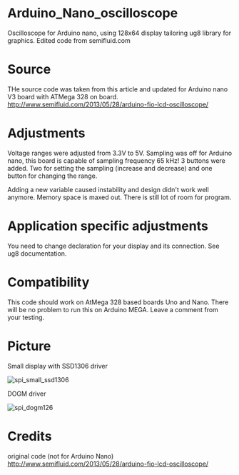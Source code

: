 # Arduino_Nano_oscilloscope
Oscilloscope for Arduino nano, using 128x64 display tailoring ug8 library for graphics. Edited code from semifluid.com

# Source
THe source code was taken from this article and updated for Arduino nano V3 board with ATMega 328 on board. 
http://www.semifluid.com/2013/05/28/arduino-fio-lcd-oscilloscope/

# Adjustments
Voltage ranges were adjusted from 3.3V to 5V. Sampling was off for Arduino nano, this board is capable of sampling frequency 65 kHz! 3 buttons were added. Two for setting the sampling (increase and decrease) and one button for changing the range.

Adding a new variable caused instability and design didn't work well anymore. Memory space is maxed out. There is still lot of room for program.

# Application specific adjustments
You need to change declaration for your display and its connection. See ug8 documentation.

# Compatibility
This code should work on AtMega 328 based boards Uno and Nano. There will be no problem to run this on Arduino MEGA. Leave a comment from your testing.

# Picture
Small display with SSD1306 driver

![spi_small_ssd1306](https://cloud.githubusercontent.com/assets/25552139/23827670/b18234fe-06b8-11e7-8dcd-c0dd9754c7ca.jpg)

DOGM driver

![spi_dogm126](https://cloud.githubusercontent.com/assets/25552139/23827671/b4a26adc-06b8-11e7-9e8f-fb740d50a594.jpg)

# Credits
original code (not for Arduino Nano)
http://www.semifluid.com/2013/05/28/arduino-fio-lcd-oscilloscope/
